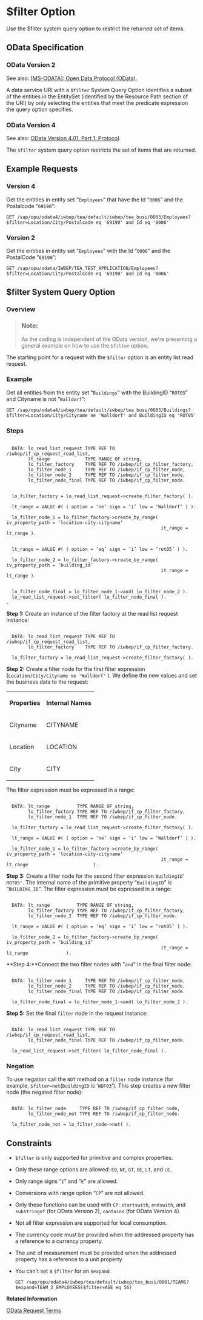 <!-- loiodfe8bfca9b5c4792859480d224f4403a -->

# $filter Option

Use the $filter system query option to restrict the returned set of items.



<a name="loiodfe8bfca9b5c4792859480d224f4403a__section_rcf_g2x_stb"/>

## OData Specification



### OData Version 2

See also: [\[MS-ODATA\]: Open Data Protocol \(OData\)](https://docs.microsoft.com/en-us/openspecs/windows_protocols/ms-odata).

A data service URI with a `$filter` System Query Option identifies a subset of the entities in the EntitySet \(identified by the Resource Path section of the URI\) by only selecting the entities that meet the predicate expression the query option specifies.



### OData Version 4

See also: [OData Version 4.01. Part 1: Protocol](https://docs.oasis-open.org/odata/odata/v4.01/odata-v4.01-part1-protocol.html).

The `$filter` system query option restricts the set of items that are returned.



<a name="loiodfe8bfca9b5c4792859480d224f4403a__section_tb2_4fx_stb"/>

## Example Requests



### Version 4

Get the entities in entity set “`Employees`” that have the Id “`0006`” and the Postalcode “`69190`”:

```
GET /sap/opu/odata4/iwbep/tea/default/iwbep/tea_busi/0003/Employees?$filter=Location/City/Postalcode eq '69190' and Id eq '0006'
```



### Version 2

Get the entities in entity set “`Employees`” with the Id “`0006`” and the PostalCode “`69190`”:

```
GET /sap/opu/odata/IWBEP/TEA_TEST_APPLICATION/Employees?$filter=Location/City/PostalCode eq '69190' and Id eq '0006'
```



<a name="loiodfe8bfca9b5c4792859480d224f4403a__section_ucv_4pd_ttb"/>

## $filter System Query Option



### Overview

> ### Note:  
> As the coding is independent of the OData version, we're presenting a general example on how to use the `$filter` option.

The starting point for a request with the `$filter` option is an entity list read request.



### Example

Get all entities from the entity set “`Buildings`” with the BuildingID “`ROT05`” and Cityname is not “`Walldorf`”:

```
GET /sap/opu/odata4/iwbep/tea/default/iwbep/tea_busi/0003/Buildings?$filter=Location/City/Cityname ne 'Walldorf' and BuildingID eq 'ROT05'
```



### Steps

```

  DATA: lo_read_list_request TYPE REF TO /iwbep/if_cp_request_read_list,
        lt_range             TYPE RANGE OF string,
        lo_filter_factory    TYPE REF TO /iwbep/if_cp_filter_factory,
        lo_filter_node_1     TYPE REF TO /iwbep/if_cp_filter_node,
        lo_filter_node_2     TYPE REF TO /iwbep/if_cp_filter_node,
        lo_filter_node_final TYPE REF TO /iwbep/if_cp_filter_node.


  lo_filter_factory = lo_read_list_request->create_filter_factory( ).

  lt_range = VALUE #( ( option = ‘ne’ sign = ‘i’ low = ‘Walldorf’ ) ).

  lo_filter_node_1 = lo_filter_factory->create_by_range( iv_property_path = ‘location-city-cityname‘
                                                         it_range = lt_range ).


  lt_range = VALUE #( ( option = ‘eq’ sign = ‘i’ low = ‘rot05’ ) ).

  lo_filter_node_2 = lo_filter_factory->create_by_range( iv_property_path = ‘building_id‘
                                                         it_range = lt_range ).


  lo_filter_node_final = lo_filter_node_1->and( lo_filter_node_2 ).
  lo_read_list_request->set_filter( lo_filter_node_final ).
.
```

**Step 1:** Create an instance of the filter factory at the read list request instance:

```

  DATA: lo_read_list_request TYPE REF TO /iwbep/if_cp_request_read_list,
        lo_filter_factory    TYPE REF TO /iwbep/if_cp_filter_factory.

  lo_filter_factory = lo_read_list_request->create_filter_factory( ).
```

**Step 2:** Create a filter node for the first filter expression \(`Location/City/Cityname ne 'Walldorf'` \). We define the new values and set the business data to the request:


<table>
<tr>
<th valign="top">

Properties

</th>
<th valign="top">

Internal Names

</th>
</tr>
<tr>
<td valign="top">

Cityname

</td>
<td valign="top">

CITYNAME

</td>
</tr>
<tr>
<td valign="top">

Location

</td>
<td valign="top">

LOCATION

</td>
</tr>
<tr>
<td valign="top">

City

</td>
<td valign="top">

CITY

</td>
</tr>
</table>

The filter expression must be expressed in a range:

```

  DATA: lt_range          TYPE RANGE OF string,
        lo_filter_factory TYPE REF TO /iwbep/if_cp_filter_factory,
        lo_filter_node_1  TYPE REF TO /iwbep/if_cp_filter_node.

  lo_filter_factory = lo_read_list_request->create_filter_factory( ).

  lt_range = VALUE #( ( option = ‘ne’ sign = ‘i’ low = ‘Walldorf’ ) ).

  lo_filter_node_1 = lo_filter_factory->create_by_range( iv_property_path = ‘location-city-cityname‘
                                                         it_range = lt_range                        ).
```

**Step 3:** Create a filter node for the second filter expression `BuildingID`' `ROT05'`. The internal name of the primitive property “`BuildingID`” is “`BUILDING_ID`”. The filter expression must be expressed in a range:

```

  DATA: lt_range          TYPE RANGE OF string,
        lo_filter_factory TYPE REF TO /iwbep/if_cp_filter_factory,
        lo_filter_node_2  TYPE REF TO /iwbep/if_cp_filter_node.

  lt_range = VALUE #( ( option = ‘eq’ sign = ‘i’ low = ‘rot05’ ) ).

  lo_filter_node_2 = lo_filter_factory->create_by_range( iv_property_path = ‘building_id‘
                                                         it_range = lt_range              ).
```

**Step 4:**Connect the two filter nodes with "`and`" in the final filter node:

```

  DATA: lo_filter_node_1     TYPE REF TO /iwbep/if_cp_filter_node,
        lo_filter_node_2     TYPE REF TO /iwbep/if_cp_filter_node,
        lo_filter_node_final TYPE REF TO /iwbep/if_cp_filter_node.

  lo_filter_node_final = lo_filter_node_1->and( lo_filter_node_2 ).
```

**Step 5:** Set the final `filter` node in the request instance:

```

  DATA: lo_read_list_request TYPE REF TO /iwbep/if_cp_request_read_list,
        lo_filter_node_final TYPE REF TO /iwbep/if_cp_filter_node.

  lo_read_list_request->set_filter( lo_filter_node_final ).
```



### Negation

To use negation call the `NOT` method on a `filter` node instance \(for example, `$filter=not`\(`BuildingID` is '`WDF03`'\). This step creates a new filter node \(the negated filter node\):

```

  DATA: lo_filter_node     TYPE REF TO /iwbep/if_cp_filter_node,
        lo_filter_node_not TYPE REF TO /iwbep/if_cp_filter_node.

  lo_filter_node_not = lo_filter_node->not( ).
```



<a name="loiodfe8bfca9b5c4792859480d224f4403a__section_wtc_p5d_ttb"/>

## Constraints

-   `$filter` is only supported for primitive and complex properties.

-   Only these range options are allowed: `EQ`, `NE`, `GT`, `GE`, `LT`, and `LE`.

-   Only range signs “`I`” and “`E`” are allowed.

-   Conversions with range option “`CP`” are not allowed.

-   Only these functions can be used with `CP`: `startswith`, `endswith`, and `substringof` \(for OData Version 2\), `contains` \(for OData Version 4\).

-   Not all filter expression are supported for local consumption.

-   The currency code must be provided when the addressed property has a reference to a currency property.

-   The unit of measurement must be provided when the addressed property has a reference to a unit property
-   You can't set a `$filter` for an `$expand`.

    ```
    GET /sap/opu/odata4/iwbep/tea/default/iwbep/tea_busi/0001/TEAMS?$expand=TEAM_2_EMPLOYEES($filter=AGE eq 56)
    ```


**Related Information**  


[OData Request Terms](odata-request-terms-a3b0e95.md "An overview of some OData Request terminology.")

